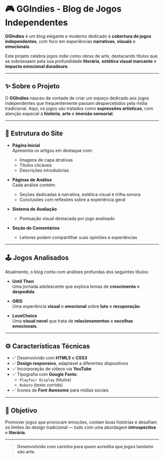 # 🎮 GGIndies - Blog de Jogos Independentes

**GGIndies** é um blog elegante e moderno dedicado à **cobertura de jogos independentes**, com foco em experiências **narrativas**, **visuais** e **emocionais**.

Este projeto celebra jogos indie como obras de arte, destacando títulos que se sobressaem pela sua profundidade **literária**, **estética visual marcante** e **impacto emocional duradouro**.

---

## ✨ Sobre o Projeto

O **GGIndies** nasceu da vontade de criar um espaço dedicado aos jogos independentes que frequentemente passam despercebidos pela mídia tradicional. Aqui, os jogos são tratados como **expressões artísticas**, com atenção especial à **história**, **arte** e **imersão sensorial**.

---

## 🧭 Estrutura do Site

- **Página Inicial**  
  Apresenta os artigos em destaque com:
  - Imagens de capa atrativas  
  - Títulos clicáveis  
  - Descrições introdutórias  

- **Páginas de Análise**  
  Cada análise contém:
  - Seções dedicadas à narrativa, estética visual e trilha sonora  
  - Conclusões com reflexões sobre a experiência geral  

- **Sistema de Avaliação**  
  - Pontuação visual destacada por jogo analisado  

- **Seção de Comentários**  
  - Leitores podem compartilhar suas opiniões e experiências  

---

## 🕹 Jogos Analisados

Atualmente, o blog conta com análises profundas dos seguintes títulos:

- **Until Then**  
  Uma jornada adolescente que explora temas de **crescimento** e **despedida**.

- **GRIS**  
  Uma experiência **visual** e **emocional** sobre **luto** e **recuperação**.

- **LoveChoice**  
  Uma **visual novel** que trata de **relacionamentos** e **escolhas emocionais**.

---

## ⚙️ Características Técnicas

- ✅ Desenvolvido com **HTML5** e **CSS3**
- ✅ **Design responsivo**, adaptável a diferentes dispositivos
- ✅ Incorporação de vídeos via **YouTube**
- ✅ Tipografia com **Google Fonts**:
  - `Playfair Display` (títulos)
  - `Roboto` (texto corrido)
- ✅ Ícones de **Font Awesome** para mídias sociais

---

## 📌 Objetivo

Promover jogos que provocam emoções, contam boas histórias e desafiam os limites do design tradicional — tudo com uma abordagem **introspectiva** e **literária**.

---

> **Desenvolvido com carinho para quem acredita que jogos também são arte.**
